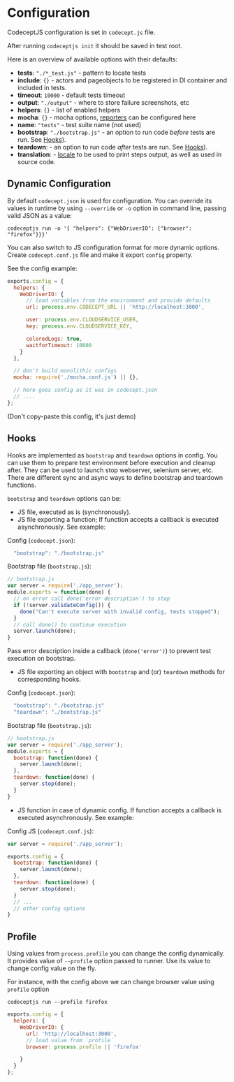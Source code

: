 # Configuration

CodeceptJS configuration is set in `codecept.js` file.

After running `codeceptjs init` it should be saved in test root.

Here is an overview of available options with their defaults:

* **tests**: `"./*_test.js"` - pattern to locate tests
* **include**: `{}` - actors and pageobjects to be registered in DI container and included in tests.
* **timeout**: `10000` - default tests timeout
* **output**: `"./output"` - where to store failure screenshots, etc
* **helpers**: `{}` - list of enabled helpers
* **mocha**: `{}` - mocha options, [reporters](http://codecept.io/reports/) can be configured here
* **name**: `"tests"` - test suite name (not used)
* **bootstrap**: `"./bootstrap.js"` - an option to run code _before_ tests are run. See [Hooks](#hooks)).
* **teardown**: - an option to run code _after_ tests are run. See [Hooks](#hooks)).
* **translation**: - [locale](http://codecept.io/translation/) to be used to print steps output, as well as used in source code.


## Dynamic Configuration

 By default `codecept.json` is used for configuration. You can override its values in runtime by using `--override` or `-o` option in command line, passing valid JSON as a value:

```
codeceptjs run -o '{ "helpers": {"WebDriverIO": {"browser": "firefox"}}}'
```

 You can also switch to JS configuration format for more dynamic options.
 Create `codecept.conf.js` file and make it export `config` property.

 See the config example:

```js
exports.config = {
  helpers: {
    WebDriverIO: {
      // load variables from the environment and provide defaults
      url: process.env.CODECEPT_URL || 'http://localhost:3000',

      user: process.env.CLOUDSERVICE_USER,
      key: process.env.CLOUDSERVICE_KEY,

      coloredLogs: true,
      waitforTimeout: 10000
    }
  },

  // don't build monolithic configs
  mocha: require('./mocha.conf.js') || {},

  // here goes config as it was in codecept.json
  // ....
};
```

(Don't copy-paste this config, it's just demo)

## Hooks

Hooks are implemented as `bootstrap` and `teardown` options in config. You can use them to prepare test environment before execution and cleanup after.
They can be used to launch stop webserver, selenium server, etc. There are different sync and async ways to define bootstrap and teardown functions.

`bootstrap` and `teardown` options can be:

* JS file, executed as is (synchronously).
* JS file exporting a function; If function accepts a callback is executed asynchronously. See example:

Config (`codecept.json`):

```js
  "bootstrap": "./bootstrap.js"
```

Bootstrap file (`bootstrap.js`):

```js
// bootstrap.js
var server = require('./app_server');
module.exports = function(done) {
  // on error call done('error description') to stop
  if (!server.validateConfig()) {
    done("Can't execute server with invalid config, tests stopped");
  }
  // call done() to continue execution
  server.launch(done);
}
```

Pass error description inside a callback (`done('error')`) to prevent test execution on bootstrap.

* JS file exporting an object with `bootstrap` and (or) `teardown` methods for corresponding hooks.

Config (`codecept.json`):

```js
  "bootstrap": "./bootstrap.js"
  "teardown": "./bootstrap.js"
```

Bootstrap file (`bootstrap.js`):

```js
// bootstrap.js
var server = require('./app_server');
module.exports = {
  bootstrap: function(done) {
    server.launch(done);
  },
  teardown: function(done) {
    server.stop(done);
  }
}
```

* JS function in case of dynamic config. If function accepts a callback is executed asynchronously. See example:

Config JS (`codecept.conf.js`):

```js
var server = require('./app_server');

exports.config = {
  bootstrap: function(done) {
    server.launch(done);
  },
  teardown: function(done) {
    server.stop(done);
  }
  // ...
  // other config options
}

```

## Profile

Using values from `process.profile` you can change the config dynamically.
It provides value of `--profile` option passed to runner.
Use its value to change config value on the fly.

For instance, with the config above we can change browser value using `profile` option

```
codeceptjs run --profile firefox
```

```js
exports.config = {
  helpers: {
    WebDriverIO: {
      url: 'http://localhost:3000',
      // load value from `profile`
      browser: process.profile || 'firefox'

    }
  }
};
```
